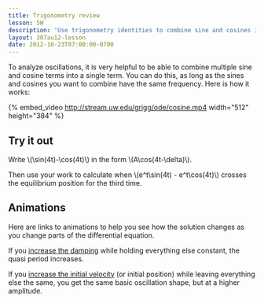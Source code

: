 ```yaml
---
title: Trigonometry review
lesson: 5W
description: 'Use trigonometry identities to combine sine and cosines into a single term. Some terminology: frequency, amplitude, quasi frequency, etc. Section 3.7.'
layout: 307au12-lesson
date: 2012-10-23T07:00:00-0700
---
```



To analyze oscillations, it is very helpful to be able to combine multiple sine and cosine terms into a single term. You can do this, as long as the sines and cosines you want to combine have the same frequency. Here is how it works:

{% embed_video http://stream.uw.edu/grigg/ode/cosine.mp4 width="512" height="384" %}

## Try it out

Write \\(\sin(4t)-\cos(4t)\\) in the form \\(A\cos(4t-\delta)\\).

Then use your work to calculate when \\(e^t\sin(4t) - e^t\cos(4t)\\) crosses the equilibrium position for the third time.

## Animations

Here are links to animations to help you see how the solution changes as you change parts of the differential equation.

If you [increase the damping][damping] while holding everything else constant, the quasi period increases.

If you [increase the initial velocity][velocity] (or initial position) while leaving everything else the same, you get the same basic oscillation shape, but at a higher amplitude.

[damping]: /grigg/animations/oscillations/damping.html
[velocity]: /grigg/animations/oscillations/initial-velocity.html
